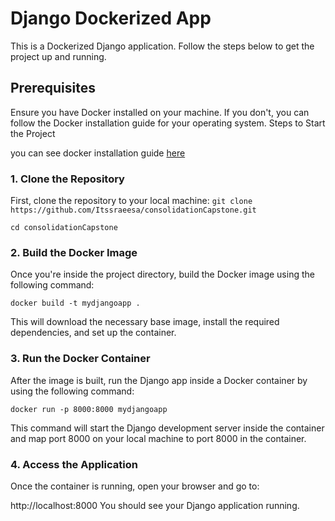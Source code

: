 # Django Dockerized App
This is a Dockerized Django application. Follow the steps below to get the project up and running.

## Prerequisites
Ensure you have Docker installed on your machine. If you don't, you can follow the Docker installation guide for your operating system.
Steps to Start the Project

you can see docker installation guide [here](https://docs.docker.com/docker-hub/quickstart/)

### 1. Clone the Repository
First, clone the repository to your local machine:
`git clone https://github.com/Itssraeesa/consolidationCapstone.git` 

`cd consolidationCapstone`

### 2. Build the Docker Image
Once you're inside the project directory, build the Docker image using the following command:

`docker build -t mydjangoapp .`

This will download the necessary base image, install the required dependencies, and set up the container.

### 3. Run the Docker Container
After the image is built, run the Django app inside a Docker container by using the following command:

`docker run -p 8000:8000 mydjangoapp`

This command will start the Django development server inside the container and map port 8000 on your local machine to port 8000 in the container.

### 4. Access the Application
Once the container is running, open your browser and go to:

http://localhost:8000
You should see your Django application running.
